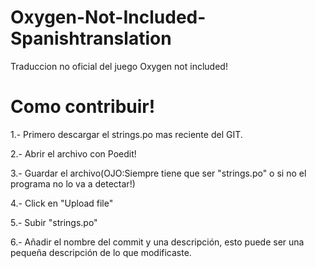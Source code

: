 # Oxygen-Not-Included-Spanishtranslation
Traduccion no oficial del juego Oxygen not included!


# Como contribuir!

  1.- Primero descargar el strings.po mas reciente del GIT.
  
  2.- Abrir el archivo con Poedit!
  
  3.- Guardar el archivo(OJO:Siempre tiene que ser "strings.po" o si no el programa no lo va a detectar!)
  
  4.- Click en "Upload file"
  
  5.- Subir "strings.po" 
  
  6.- Añadir el nombre del commit y una descripción, esto puede ser una pequeña descripción de lo que modificaste.
